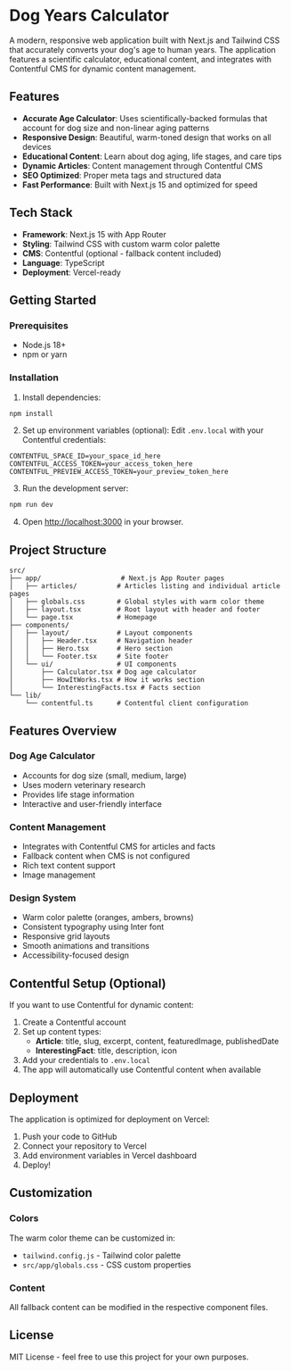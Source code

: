 # Dog Years Calculator

A modern, responsive web application built with Next.js and Tailwind CSS that accurately converts your dog's age to human years. The application features a scientific calculator, educational content, and integrates with Contentful CMS for dynamic content management.

## Features

- **Accurate Age Calculator**: Uses scientifically-backed formulas that account for dog size and non-linear aging patterns
- **Responsive Design**: Beautiful, warm-toned design that works on all devices
- **Educational Content**: Learn about dog aging, life stages, and care tips
- **Dynamic Articles**: Content management through Contentful CMS
- **SEO Optimized**: Proper meta tags and structured data
- **Fast Performance**: Built with Next.js 15 and optimized for speed

## Tech Stack

- **Framework**: Next.js 15 with App Router
- **Styling**: Tailwind CSS with custom warm color palette
- **CMS**: Contentful (optional - fallback content included)
- **Language**: TypeScript
- **Deployment**: Vercel-ready

## Getting Started

### Prerequisites

- Node.js 18+ 
- npm or yarn

### Installation

1. Install dependencies:
```bash
npm install
```

2. Set up environment variables (optional):
Edit `.env.local` with your Contentful credentials:
```
CONTENTFUL_SPACE_ID=your_space_id_here
CONTENTFUL_ACCESS_TOKEN=your_access_token_here
CONTENTFUL_PREVIEW_ACCESS_TOKEN=your_preview_token_here
```

3. Run the development server:
```bash
npm run dev
```

4. Open [http://localhost:3000](http://localhost:3000) in your browser.

## Project Structure

```
src/
├── app/                    # Next.js App Router pages
│   ├── articles/          # Articles listing and individual article pages
│   ├── globals.css        # Global styles with warm color theme
│   ├── layout.tsx         # Root layout with header and footer
│   └── page.tsx           # Homepage
├── components/
│   ├── layout/            # Layout components
│   │   ├── Header.tsx     # Navigation header
│   │   ├── Hero.tsx       # Hero section
│   │   └── Footer.tsx     # Site footer
│   └── ui/                # UI components
│       ├── Calculator.tsx # Dog age calculator
│       ├── HowItWorks.tsx # How it works section
│       └── InterestingFacts.tsx # Facts section
└── lib/
    └── contentful.ts      # Contentful client configuration
```

## Features Overview

### Dog Age Calculator
- Accounts for dog size (small, medium, large)
- Uses modern veterinary research
- Provides life stage information
- Interactive and user-friendly interface

### Content Management
- Integrates with Contentful CMS for articles and facts
- Fallback content when CMS is not configured
- Rich text content support
- Image management

### Design System
- Warm color palette (oranges, ambers, browns)
- Consistent typography using Inter font
- Responsive grid layouts
- Smooth animations and transitions
- Accessibility-focused design

## Contentful Setup (Optional)

If you want to use Contentful for dynamic content:

1. Create a Contentful account
2. Set up content types:
   - **Article**: title, slug, excerpt, content, featuredImage, publishedDate
   - **InterestingFact**: title, description, icon
3. Add your credentials to `.env.local`
4. The app will automatically use Contentful content when available

## Deployment

The application is optimized for deployment on Vercel:

1. Push your code to GitHub
2. Connect your repository to Vercel
3. Add environment variables in Vercel dashboard
4. Deploy!

## Customization

### Colors
The warm color theme can be customized in:
- `tailwind.config.js` - Tailwind color palette
- `src/app/globals.css` - CSS custom properties

### Content
All fallback content can be modified in the respective component files.

## License

MIT License - feel free to use this project for your own purposes.
